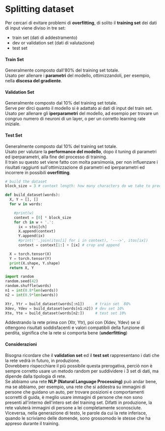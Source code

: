 # Splitting dataset

Per cercari di evitare problemi di **overfitting**, di solito il **training set** dei dati di input viene diviso in tre set:

* train set (dati di addestramento)
* dev or validation set (dati di valutazione)
* test set 

#### Train Set
Generalmente composto dall'80% del training set totale.  
Usato per allenare i **parametri** del modello, ottimizzandoli, per esempio, nella **discesa del gradiente**.
#### Validation Set
Generalmente composto dal 10% del training set totale.  
Serve per dirci quanto il modello si è adattato ai dati di input del train set.  
Usato per allenare gli **iperparametri** del modello, ad esempio per trovare un congruo numero di neuroni di un layer, o per un corretto learning rate iniziale.
#### Test Set
Generalmente composto dal 10% del training set totale.  
Usato per valutare la **performance del modello**, dopo il tuning di parametri ed iperparametri, alla fine del processo di training.  
Il train su questo set viene fatto con molta parsimonia, per non influenzare i risultati raggiunti
sull'ottimizzazione di parametri ed iperparametri ed incorrere in possibili **overfitting**.


```py
# build the dataset
block_size = 3 # context length: how many characters do we take to predict the next one?

def build_dataset(words):  
  X, Y = [], []
  for w in words:

    #print(w)
    context = [0] * block_size
    for ch in w + '.':
      ix = stoi[ch]
      X.append(context)
      Y.append(ix)
      #print(''.join(itos[i] for i in context), '--->', itos[ix])
      context = context[1:] + [ix] # crop and append

  X = torch.tensor(X)
  Y = torch.tensor(Y)
  print(X.shape, Y.shape)
  return X, Y

import random
random.seed(42)
random.shuffle(words)
n1 = int(0.8*len(words))
n2 = int(0.9*len(words))

Xtr, Ytr = build_dataset(words[:n1])     # train set  80%
Xdev, Ydev = build_dataset(words[n1:n2]) # dev set 10%
Xte, Yte = build_dataset(words[n2:])     # test set 10%
```


Addestrando la rete prima con (Xtr, Ytr), poi con (Xdev, Ydev)
se si ottengono risultati soddisfacenti e valori compatibili della funzione di perdita, significa 
che la rete si comporta bene (**underfitting**)


#### Considerazioni
Bisogna ricordare che il **validation set** ed il **test set** rappresentano i dati che la rete vedrà in futuro, in produzione.  
Dovrebbero rispecchiare il più possibile questa prerogativa, perciò non è sempre corretto usare un metodo random per suddividere i 3 set di dati, ma
dipende dalla tipologia di rete.  
Se abbiamo una rete **NLP (Natural Language Processing)** può andar bene, ma se abbiamo, per esempio, 
una rete che si addestra su immagini di persone che guidano un auto, per trovare posizioni e comportamenti scorretti di guida, è meglio usare 
immagini di persone che non sono presenti all'interno dell'intero set del training set. Difatti in produzione, la rete valuterà immagini di persone a lei 
completamente sconosciute.  
Viceversa, nella generazione di testo, le parole da cui la rete inferisce, quando le scriviamo delle domende, sono grossomodo le stesse che ha appreso 
durante il training.  


